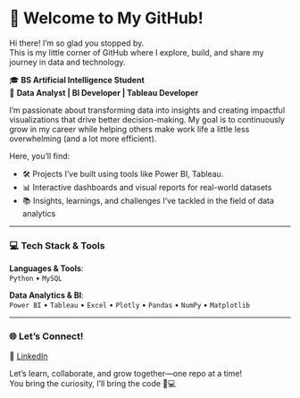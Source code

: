 # 🌟 Welcome to My GitHub!

Hi there! I’m so glad you stopped by.  
This is my little corner of GitHub where I explore, build, and share my journey in data and technology.

🎓 **BS Artificial Intelligence Student**  
💼 **Data Analyst | BI Developer | Tableau Developer**

I’m passionate about transforming data into insights and creating impactful visualizations that drive better decision-making. My goal is to continuously grow in my career while helping others make work life a little less overwhelming (and a lot more efficient).

Here, you’ll find:

- 🛠️ Projects I’ve built using tools like Power BI, Tableau.  
- 📊 Interactive dashboards and visual reports for real-world datasets  
- 📚 Insights, learnings, and challenges I’ve tackled in the field of data analytics  

---

### 💻 Tech Stack & Tools

**Languages & Tools**:  
`Python` • `MySQL` 

**Data Analytics & BI**:  
`Power BI` • `Tableau` • `Excel` • `Plotly` • `Pandas` • `NumPy` • `Matplotlib`  



---

### 🌐 Let’s Connect!

📌 [LinkedIn](https://www.linkedin.com/in/hamna-shoukat-b5b520324) 

Let’s learn, collaborate, and grow together—one repo at a time!  
You bring the curiosity, I’ll bring the code 🍪💻
